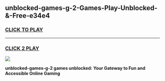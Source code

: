 
## unblocked-games-g-2-Games-Play-Unblocked-&-Free-e34e4
<h3>
<a href="https://premium76.site?title=unblocked-games-g-2&ref=24A">CLICK TO PLAY</a></h3>
<hr>

<h3>
<a href="https://premium76.site?title=unblocked-games-g-2&ref=24A">CLICK 2 PLAY</a>
  
</h3>

<a href="https://premium76.site?title=unblocked-games-g-2&ref=24A"><img src="https://clearcache.store/games.png"></a>


**unblocked-games-g-2 games unblocked: Your Gateway to Fun and Accessible Online Gaming**
